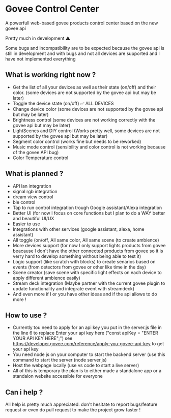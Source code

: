 # Govee Control Center
A powerfull web-based govee products control center based on the new govee api

Pretty much in development ⚠️

Some bugs and incompatibility are to be expected because the govee api is still in development and with bugs and not all devices are supported and I have not implemented everything

## What is working right now ?
- Get the list of all your devices as well as their state (on/off) and their color. (some devices are not supported by the govee api but may be later)
- Toggle the device state (on/off) ✅ ALL DEVICES
- Change device color (some devices are not supported by the govee api but may be later)
- Brightness control (some devices are not working correctly with the govee api but may be later)
- LightScenes and DIY control (Works pretty well, some devices are not supported by the govee api but may be later)
- Segment color control (works fine but needs to be reworked)
- Music mode control (sensibility and color control is not working because of the govee API bug)
- Color Temperature control
  
## What is planned ?
- API lan integration
- signal rgb integration
- dream view control
- ble control 
- Tap to run control integration trough Google assistant/Alexa integration 
- Better UI (for now I focus on core functions but I plan to do a WAY better and beautiful UI/UX
- Easier to use
- Integrations with other services (google assistant, alexa, home assistant)
- All toggle (on/off, All same color, All same scene (to create ambience)
- More devices support (for now I only support lights products from govee beacause I don't have the other connected products from govee so it is verry hard to develop something without being able to test it)
- Logic support (like scratch with blocks) to create senarios based on events (from detectors from govee or other like time in the day)
- Scene creator (save scene with specific light effects on each device to apply different ambience easily)
- Stream deck integration (Maybe partner with the current govee plugin to update functionality and integrate event with streamdeck)
- And even more if I or you have other ideas and if the api allows to do more !

## How to use ?
- Currently tou need to apply for an api key you put in the server.js file in the line 6 to replace Enter your api key here ("const apiKey = "ENTER YOUR API KEY HERE";") see https://developer.govee.com/reference/apply-you-govee-api-key to get your api key
- You need node js on your computer to start the backend server (use this command to start the server (node server.js)
- Host the webpage locally (use vs code to start a live server)
- All of this is temporary the plan is to either made a standalone app or a standalon website accessible for everyone

## Can i help ?
All help is pretty much appreciated. don't hesitate to report bugs/feature request or even do pull request to make the project grow faster !
